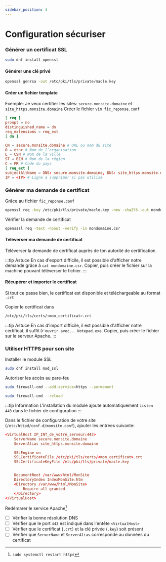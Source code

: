 ```yaml
---
sidebar_position: 4
---
```


# Configuration sécuriser

### Générer un certificat SSL

```bash
sudo dnf install openssl
```

#### Générer une clé privé

```bash
openssl genrsa -out /etc/pki/tls/private/macle.key
```

#### Créer un fichier template

Exemple: Je veux certifier les sites: `secure.monsite.domaine` et `site_https.monsite.domaine`
Créer le fichier `vim fic_reponse.conf`

```conf
[ req ]
prompt = no
distinguished_name = dn
req_extensions = req_ext
[ dn ]

CN = secure.monsite.domaine # URL ou nom du site
O = etnc # Nom de l’organisation
L = CSN # Nom de la ville
ST = BZH # Nom de la région
C = FR # Code du pays
[ req_ext ]
subjectAltName = DNS: secure.monsite.domaine, DNS: site_https.monsite.domaine,
IP = <IP> # Ligne a supprimer si pas utilisé
```

### Générer ma demande de certificat

Grâce au fichier `fic_reponse.conf`

```bash
openssl req -key /etc/pki/tls/private/macle.key -new -sha256 -out mondomaine.csr -config fic_reponse.conf
```

Vérifier la demande de certificat
```bash
opensssl req -text -noout -verify -in mondomaine.csr
```

#### Téléverser ma demande de certificat

Téléverser la demande de certificat auprès de ton autorité de certification.

:::tip Astuce
En cas d'export difficile, il est possible d'afficher notre demande grâce à `cat mondomaine.csr`. Copier, puis créer le fichier sur la machine pouvant téléverser le fichier.
:::

#### Récupérer et importer le certificat

Si tout ce passe bien, le certificat est disponible et téléchargeable au format `.crt`

Copier le certificat dans 
```bash
/etc/pki/tls/certs/<mon_certificat>.crt
```
:::tip Astuce
En cas d'import difficile, il est possible d'afficher notre certificat, il suffit `D'ouvrir avec...` `Notepad.exe`. Copier, puis créer le fichier sur le serveur Apache.
:::

### Utiliser HTTPS pour son site

Installer le module SSL
```bash
sudo dnf install mod_ssl
```
Autoriser les accès au pare-feu
```bash
sudo firewall-cmd --add-service=https --permanent

sudo firewall-cmd --reload
```

:::tip Information
L'installation du module ajoute automatiquement `Listen 443` dans le fichier de configuration
:::

Dans le fichier de configuration de votre site (`/etc/httpd/conf.d/monsite.conf`), ajouter les entrées suivante: 


```conf
<VirtualHost IP_INT_de_votre_serveur:443>
    ServerName secure.monsite.domaine
    ServerAlias site_https.monsite.domaine

    SSLEngine on
    SSLCertificateFile /etc/pki/tls/certs/<mon_certificat>.crt
    SSLCertificateKeyFile /etc/pki/tls/private/macle.key


    DocumentRoot /var/www/html/MonSite
    DirectoryIndex IndexMonSite.htm
    <Directory /var/www/html/MonSite>
        Require all granted
    </Directory>
</VirtualHost>
```

Redémarer le service Apache[^1]

- [ ] Vérifier la bonne résolution DNS 
- [ ] Vérifier que le port `443` est indiqué dans l'entête `<VirtualHost>`
- [ ] Vérifier que le certificat (`.crt`) et la clé privée (`.key`) soit présent
- [ ] Vérifier que `ServerName` et `ServerAlias` corresponde au données du certificat

[^1]: `sudo systemctl restart httpd`